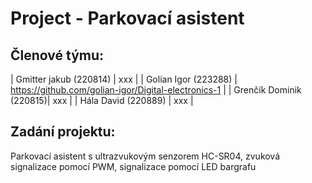 # Project - Parkovací asistent

## Členové týmu:

| Gmitter jakub (220814)  | xxx |
| Golian Igor (223288)    | https://github.com/golian-igor/Digital-electronics-1 |
| Grenčík Dominik (220815)| xxx |
| Hála David (220889)     | xxx |

## Zadání projektu:
Parkovací asistent s ultrazvukovým senzorem HC-SR04, zvuková signalizace pomocí PWM, signalizace pomocí LED bargrafu